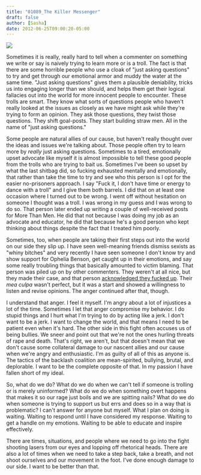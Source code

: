 ```yaml
---
title: "01089_The Killer Messenger"
draft: false
author: [Sasha]
date: 2012-06-25T09:00:20-05:00
---
```


![](http://www.morethanmen.org/wp-content/uploads/2012/06/atomica1.jpg)

Sometimes it is really, really hard to tell when a commenter on something we write or say is naively trying to learn more or is a troll. The fact is that there are some horrible people who use a cloak of "just asking questions" to try and get through our emotional armor and muddy the water at the same time. "Just asking questions" gives them a plausible deniability, tricks us into engaging longer than we should, and helps them get their logical fallacies out into the world for more innocent people to encounter. These trolls are smart. They know what sorts of questions people who haven't really looked at the issues as closely as we have might ask while they're trying to form an opinion. They ask those questions, they twist those questions. They shift goal-posts. They start building straw men. All in the name of "just asking questions."

Some people are natural allies of our cause, but haven't really thought over the ideas and issues we're talking about. Those people often try to learn more by _really_ just asking questions. Sometimes to a tired, emotionally upset advocate like myself it is almost impossible to tell these good people from the trolls who are trying to bait us. Sometimes I've been so upset by what the last shitbag did, so fucking exhausted mentally and emotionally, that rather than take the time to try and see who this person is I opt for the easier no-prisoners approach. I say "Fuck it, I don't have time or energy to dance with a troll" and I give them both barrels. I did that on at least one occasion where I turned out to be wrong. I went off without hesitation on someone I thought was a troll. I was wrong in my guess and I was wrong to do so. That person later ended up writing a couple of well-received posts for More Than Men. He did that not because I was doing my job as an advocate and educator, he did that because he's a good person who kept thinking about things despite the fact that I treated him poorly.

Sometimes, too, when people are taking their first steps out into the world on our side they slip up. I have seen well-meaning friends dismiss sexists as "whiny bitches" and very recently I have seen someone I don't know try and show support for Ophelia Benson, get caught up in their emotions, and say some really troubling things that basically amounted to victim blaming. That person was piled up on by other commenters. They weren't at all nice, but they made their case, and that person [acknowledged they fucked up](http://freethoughtblogs.com/butterfliesandwheels/2012/06/im-out/#comment-199020). Their _mea culpa_ wasn't perfect, but it was a start and showed a willingness to listen and revise opinions. The anger continued after that, though.

I understand that anger. I feel it myself. I'm angry about a lot of injustices a lot of the time. Sometimes I let that anger compromise my behavior. I do stupid things and I hurt what I'm trying to do by acting like a jerk. I don't want to be a jerk. I want to change the world, and that means I need to be patient even when it's hard. The other side in this fight often accuses us of being bullies. We sneer and point out that we're not the ones hurling threats of rape and death. That's right, we aren't, but that doesn't mean that we don't cause some collateral damage to our nascent allies and our cause when we're angry and enthusiastic. I'm as guilty of all of this as anyone is. The tactics of the backlash coalition are mean-spirited, bullying, brutal, and deplorable. I want to be the complete opposite of that. In my passion I have fallen short of my ideal.

So, what do we do? What do we do when we can't tell if someone is trolling or is merely uninformed? What do we do when something overt happens that makes it so our rage just boils and we are spitting nails? What do we do when someone is trying to support us but errs and does so in a way that is problematic? I can't answer for anyone but myself. What I plan on doing is waiting. Waiting to respond until I have considered my response. Waiting to get a handle on my emotions. Waiting to be able to educate and inspire effectively.

There are times, situations, and people where we need to go into the fight shooting lasers from our eyes and lopping off rhetorical heads. There are also a lot of times when we need to take a step back, take a breath, and not shoot ourselves and our movement in the foot. I've done enough damage to our side. I want to be better than that.